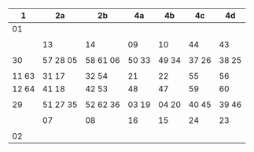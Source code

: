 
| 1     | 2a       | 2b       | 4a    | 4b    | 4c    | 4d    |
|-------|----------|----------|-------|-------|-------|-------|
| 01    |          |          |       |       |       |       |
|       |          |          |       |       |       |       |
|       | 13       | 14       | 09    | 10    | 44    | 43    |
|       |          |          |       |       |       |       |
| 30    | 57 28 05 | 58 61 06 | 50 33 | 49 34 | 37 26 | 38 25 |
|       |          |          |       |       |       |       |
| 11 63 | 31 17    | 32 54    | 21    | 22    | 55    | 56    |
| 12 64 | 41 18    | 42 53    | 48    | 47    | 59    | 60    |
|       |          |          |       |       |       |       |
| 29    | 51 27 35 | 52 62 36 | 03 19 | 04 20 | 40 45 | 39 46 |
|       |          |          |       |       |       |       |
|       | 07       | 08       | 16    | 15    | 24    | 23    |
|       |          |          |       |       |       |       |
| 02    |          |          |       |       |       |       |                                                             


